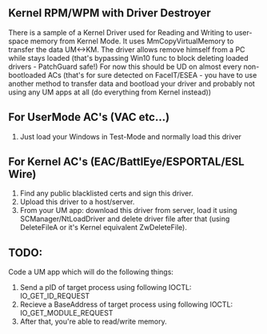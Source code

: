 Kernel RPM/WPM with Driver Destroyer
---------------------------------------------------------------------------------------------------------

There is a sample of a Kernel Driver used for Reading and Writing to user-space memory from Kernel Mode.
It uses MmCopyVirtualMemory to transfer the data UM<->KM.
The driver allows remove himself from a PC while stays loaded (that's bypassing Win10 func to block deleting loaded drivers - PatchGuard safe!)
For now this should be UD on almost every non-bootloaded ACs (that's for sure detected on FaceIT/ESEA - you have to use another method to transfer data and bootload your driver and probably not using any UM apps at all (do everything from Kernel instead))

For UserMode AC's (VAC etc...)
---------------------------------------------------------------------------------------------------------

1. Just load your Windows in Test-Mode and normally load this driver

For Kernel AC's (EAC/BattlEye/ESPORTAL/ESL Wire)
---------------------------------------------------------------------------------------------------------

1. Find any public blacklisted certs and sign this driver.
2. Upload this driver to a host/server.
3. From your UM app: download this driver from server, load it using SCManager/NtLoadDriver and delete driver file after that (using DeleteFileA or it's Kernel equivalent ZwDeleteFile).

TODO:
---------------------------------------------------------------------------------------------------------
Code a UM app which will do the following things:
1. Send a pID of target process using following IOCTL: IO_GET_ID_REQUEST
2. Recieve a BaseAddress of target process using following IOCTL: IO_GET_MODULE_REQUEST
3. After that, you're able to read/write memory.
